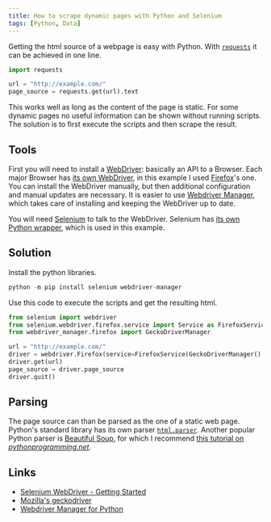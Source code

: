 ```yaml
---
title: How to scrape dynamic pages with Python and Selenium
tags: [Python, Data]
---
```


Getting the html source of a webpage is easy with Python.
With [`requests`](https://requests.readthedocs.io) it can be achieved in one line.

```python
import requests

url = "http://example.com/"
page_source = requests.get(url).text
```

This works well as long as the content of the page is static.
For some dynamic pages no useful information can be shown without running scripts.
The solution is to first execute the scripts and then scrape the result.

## Tools

First you will need to install a [WebDriver](https://developer.mozilla.org/en-US/docs/Web/WebDriver): basically an API to a Browser.
Each major Browser has [its own WebDriver](https://www.selenium.dev/documentation/webdriver/getting_started/install_drivers/#quick-reference), in this example I used [Firefox](https://xkcd.com/198/)'s one.
You can install the WebDriver manually, but then additional configuration and manual updates are necessary.
It is easier to use [Webdriver Manager](https://github.com/SergeyPirogov/webdriver_manager), which takes care of installing and keeping the WebDriver up to date.

You will need [Selenium](https://www.selenium.dev/) to talk to the WebDriver.
Selenium has [its own Python wrapper](https://pypi.org/project/selenium/), which is used in this example.

## Solution

Install the python libraries.
```python
python -m pip install selenium webdriver-manager
```

Use this code to execute the scripts and get the resulting html.
```python
from selenium import webdriver
from selenium.webdriver.firefox.service import Service as FirefoxService
from webdriver_manager.firefox import GeckoDriverManager

url = "http://example.com/"
driver = webdriver.Firefox(service=FirefoxService(GeckoDriverManager().install()))
driver.get(url)
page_source = driver.page_source
driver.quit()
```

## Parsing

The page source can than be parsed as the one of a static web page.
Python's standard library has its own parser [`html.parser`](https://docs.python.org/3/library/html.parser.html).
Another popular Python parser is [Beautiful Soup](https://www.crummy.com/software/BeautifulSoup/), for which I recommend [this tutorial on *pythonprogramming.net*](https://pythonprogramming.net/introduction-scraping-parsing-beautiful-soup-tutorial/).

## Links
- [Selenium WebDriver - Getting Started](https://www.selenium.dev/documentation/webdriver/getting_started/)
- [Mozilla's geckodriver](https://github.com/mozilla/geckodriver)
- [Webdriver Manager for Python](https://github.com/SergeyPirogov/webdriver_manager)
